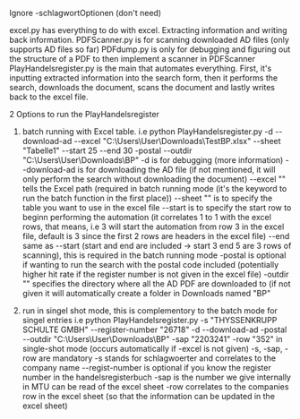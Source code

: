 Ignore -schlagwortOptionen (don't need)

excel.py has everything to do with excel. Extracting information and writing back information. 
PDFScanner.py is for scanning downloaded AD files (only supports AD files so far)
PDFdump.py is only for debugging and figuring out the structure of a PDF to then implement a scanner in PDFScanner
PlayHandelsregister.py is the main that automates everything. First, it's inputting extracted information into the search form, then it performs the search, downloads the document, scans the document and lastly writes back to the excel file. 

2 Options to run the PlayHandelsregister
1. batch running with Excel table. 
    i.e python PlayHandelsregister.py -d --download-ad --excel "C:\Users\User\Downloads\TestBP.xlsx" --sheet "Tabelle1" --start 25 --end 30 -postal --outdir "C:\Users\User\Downloads\BP"
   -d is for debugging (more information)
   --download-ad is for downloading the AD file (if not mentioned, it will only perform the search without downloading the document)
   --excel "<Excelpath>" tells the Excel path (required in batch running mode (it's the keyword to run the batch function in the first place))
   --sheet "<Table>" is to specify the table you want to use in the excel file
   --start <int> is to specify the start row to beginn performing the automation (it correlates 1 to 1 with the excel rows, that means, i.e 3 will start the automation from row 3 in the excel file, default is 3 since the first 2 rows are headers in the excel file)
   --end <int> same as --start (start and end are included -> start 3 end 5 are 3 rows of scanning), this is required in the batch running mode
   -postal is optional if wanting to run the search with the postal code included (potentially higher hit rate if the register number is not given in the excel file)
   -outdir "" specifies the directory where all the AD PDF are downloaded to (if not given it will automatically create a folder in Downloads named "BP"


2. run in singel shot mode, this is complementory to the batch mode for singel entries
   i.e python PlayHandelsregister.py -s "THYSSENKRUPP SCHULTE GMBH"  --register-number "26718" -d --download-ad -postal --outdir "C:\Users\User\Downloads\BP" -sap "2203241" -row "352"
   in single-shot mode (occurs automatically if -excel is not given) -s, -sap, -row are mandatory
   -s stands for schlagwoerter and correlates to the company name
   --regist-number is optional if you know the register number in the handelsregisterbuch
   -sap is the number we give internally in MTU can be read of the excel sheet
   -row correlates to the companies row in the excel sheet (so that the information can be updated in the excel sheet)
